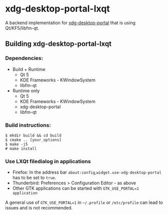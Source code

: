 # xdg-desktop-portal-lxqt

A backend implementation for [xdg-desktop-portal](http://github.com/flatpak/xdg-desktop-portal)
that is using Qt/KF5/libfm-qt.

## Building xdg-desktop-portal-lxqt

### Dependencies:
- Build + Runtime
  - Qt 5
  - KDE Frameworks - KWindowSystem
  - libfm-qt
- Runtime only
  - Qt 5
  - KDE Frameworks - KWindowSystem
  - xdg-desktop-portal
  - libfm-qt

### Build instructions:
```
$ mkdir build && cd build
$ cmake .. [your_options]
$ make -j5
# make install
```
### Use LXQt filedialog in applications

* Firefox:  In the address bar `about:config`,`widget.use-xdg-desktop-portal` has to be set to `true`.
* Thunderbird: Preferences > Configuration Editor - as above
* Other GTK applications can be started with `GTK_USE_PORTAL=1 application`

A general use of `GTK_USE_PORTAL=1` in `~/.profile` or `/etc/profile` can lead to issues and
 is not recommended.

